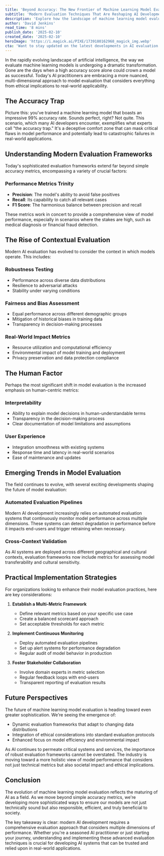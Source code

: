 ```yaml
---
title: 'Beyond Accuracy: The New Frontier of Machine Learning Model Evaluation'
subtitle: 'Modern Evaluation Techniques That Are Reshaping AI Development'
description: 'Explore how the landscape of machine learning model evaluation is evolving beyond accuracy metrics. Discover modern evaluation techniques that prioritize ethical considerations, real-world applicability, and comprehensive performance assessment.'
author: 'David Jenkins'
read_time: '8 mins'
publish_date: '2025-02-10'
created_date: '2025-02-10'
heroImage: 'https://i.magick.ai/PIXE/1739180162968_magick_img.webp'
cta: 'Want to stay updated on the latest developments in AI evaluation techniques? Follow us on LinkedIn for expert insights and join a community of forward-thinking AI practitioners!'
---
```


In the rapidly evolving landscape of artificial intelligence, the way we evaluate machine learning models is undergoing a dramatic transformation. Gone are the days when a high accuracy score alone could crown a model as successful. Today's AI practitioners are embracing a more nuanced, multi-dimensional approach to model evaluation that considers everything from ethical implications to real-world applicability.

## The Accuracy Trap

Picture this: you've trained a machine learning model that boasts an impressive 99% accuracy rate. Sounds perfect, right? Not quite. This scenario, which many AI developers encounter, exemplifies what experts call "the accuracy trap." It's a deceptive comfort zone that can mask critical flaws in model performance and potentially lead to catastrophic failures in real-world applications.

## Understanding Modern Evaluation Frameworks

Today's sophisticated evaluation frameworks extend far beyond simple accuracy metrics, encompassing a variety of crucial factors:

### Performance Metrics Trinity
- **Precision**: The model's ability to avoid false positives
- **Recall**: Its capability to catch all relevant cases
- **F1 Score**: The harmonious balance between precision and recall

These metrics work in concert to provide a comprehensive view of model performance, especially in scenarios where the stakes are high, such as medical diagnosis or financial fraud detection.

## The Rise of Contextual Evaluation

Modern AI evaluation has evolved to consider the context in which models operate. This includes:

### Robustness Testing
- Performance across diverse data distributions
- Resilience to adversarial attacks
- Stability under varying conditions

### Fairness and Bias Assessment
- Equal performance across different demographic groups
- Mitigation of historical biases in training data
- Transparency in decision-making processes

### Real-World Impact Metrics
- Resource utilization and computational efficiency
- Environmental impact of model training and deployment
- Privacy preservation and data protection compliance

## The Human Factor

Perhaps the most significant shift in model evaluation is the increased emphasis on human-centric metrics:

### Interpretability
- Ability to explain model decisions in human-understandable terms
- Transparency in the decision-making process
- Clear documentation of model limitations and assumptions

### User Experience
- Integration smoothness with existing systems
- Response time and latency in real-world scenarios
- Ease of maintenance and updates

## Emerging Trends in Model Evaluation

The field continues to evolve, with several exciting developments shaping the future of model evaluation:

### Automated Evaluation Pipelines
Modern AI development increasingly relies on automated evaluation systems that continuously monitor model performance across multiple dimensions. These systems can detect degradation in performance before it impacts end-users and trigger retraining when necessary.

### Cross-Context Validation
As AI systems are deployed across different geographical and cultural contexts, evaluation frameworks now include metrics for assessing model transferability and cultural sensitivity.

## Practical Implementation Strategies

For organizations looking to enhance their model evaluation practices, here are key considerations:

1. **Establish a Multi-Metric Framework**
   - Define relevant metrics based on your specific use case
   - Create a balanced scorecard approach
   - Set acceptable thresholds for each metric

2. **Implement Continuous Monitoring**
   - Deploy automated evaluation pipelines
   - Set up alert systems for performance degradation
   - Regular audit of model behavior in production

3. **Foster Stakeholder Collaboration**
   - Involve domain experts in metric selection
   - Regular feedback loops with end-users
   - Transparent reporting of evaluation results

## Future Perspectives

The future of machine learning model evaluation is heading toward even greater sophistication. We're seeing the emergence of:

- Dynamic evaluation frameworks that adapt to changing data distributions
- Integration of ethical considerations into standard evaluation protocols
- Enhanced focus on model efficiency and environmental impact

As AI continues to permeate critical systems and services, the importance of robust evaluation frameworks cannot be overstated. The industry is moving toward a more holistic view of model performance that considers not just technical metrics but also societal impact and ethical implications.

## Conclusion

The evolution of machine learning model evaluation reflects the maturing of AI as a field. As we move beyond simple accuracy metrics, we're developing more sophisticated ways to ensure our models are not just technically sound but also responsible, efficient, and truly beneficial to society.

The key takeaway is clear: modern AI development requires a comprehensive evaluation approach that considers multiple dimensions of performance. Whether you're a seasoned AI practitioner or just starting your journey, understanding and implementing these advanced evaluation techniques is crucial for developing AI systems that can be trusted and relied upon in real-world applications.